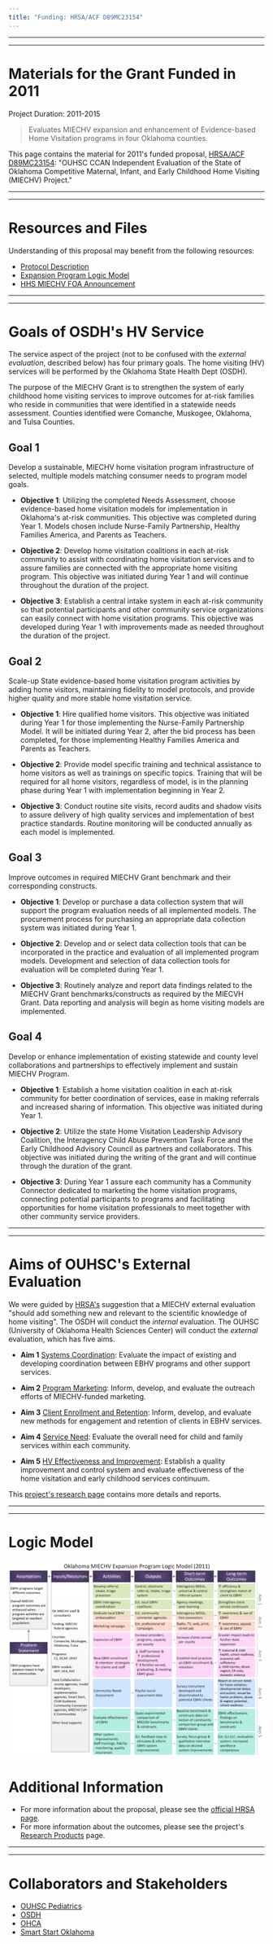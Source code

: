 ```yaml
---
title: "Funding: HRSA/ACF D89MC23154"
---
```


***
***
# Materials for the Grant Funded in 2011

Project Duration: 2011-2015

> Evaluates MIECHV expansion and enhancement of Evidence-based Home Visitation programs in four Oklahoma counties.

This page contains the material for 2011's funded proposal, [HRSA/ACF D89MC23154](https://perf-data.hrsa.gov/mchb/DGISReports/Abstract/AbstractDetails.aspx?Source=TVIS&GrantNo=D89MC23154&FY=2012): "OUHSC CCAN Independent Evaluation of the State of Oklahoma Competitive Maternal, Infant, and Early Childhood Home Visiting (MIECHV) Project."

***
***
# Resources and Files
Understanding of this proposal may benefit from the following resources: 

 * [Protocol Description](./funding/2011a/HrsaProtocolV4.pdf)
 * [Expansion Program Logic Model](./funding/2011a/funding_2011a_logic_model.pdf)
 * [HHS MIECHV FOA Announcement](http://www.hrsa.gov/about/news/pressreleases/110601homevisiting.html)


***
***
# Goals of OSDH's HV Service

The service aspect of the project (not to be confused with the *external evaluation*, described below) has four primary goals.  The home visiting (HV) services will be performed by the Oklahoma State Health Dept (OSDH).

The purpose of the MIECHV Grant is to strengthen the system of early childhood home visiting services to improve outcomes for at-risk families who reside in communities that were identified in a statewide needs assessment. Counties identified were Comanche, Muskogee, Oklahoma, and Tulsa Counties.

## Goal 1
Develop a sustainable, MIECHV home visitation program infrastructure of selected, multiple models matching consumer needs to program model goals.

 * **Objective 1**: Utilizing the completed Needs Assessment, choose evidence-based home visitation models for implementation in Oklahoma's at-risk communities. This objective was completed during Year 1. Models chosen include Nurse-Family Partnership, Healthy Families America, and Parents as Teachers.
 
 * **Objective 2**: Develop home visitation coalitions in each at-risk community to assist with coordinating home visitation services and to assure families are connected with the appropriate home visiting program. This objective was initiated during Year 1 and will continue throughout the duration of the project.
 
 * **Objective 3**: Establish a central intake system in each at-risk community so that potential participants and other community service organizations can easily connect with home visitation programs. This objective was developed during Year 1 with improvements made as needed throughout the duration of the project.

 
## Goal 2
Scale-up State evidence-based home visitation program activities by adding home visitors, maintaining fidelity to model protocols, and provide higher quality and more stable home visitation service.

 * **Objective 1**: Hire qualified home visitors. This objective was initiated during Year 1 for those implementing the Nurse-Family Partnership Model. It will be initiated during Year 2, after the bid process has been completed, for those implementing Healthy Families America and Parents as Teachers.
 
 * **Objective 2**: Provide model specific training and technical assistance to home visitors as well as trainings on specific topics. Training that will be required for all home visitors, regardless of model, is in the planning phase during Year 1 with implementation beginning in Year 2.
 
 * **Objective 3**: Conduct routine site visits, record audits and shadow visits to assure delivery of high quality services and implementation of best practice standards. Routine monitoring will be conducted annually as each model is implemented.


## Goal 3
Improve outcomes in required MIECHV Grant benchmark and their corresponding constructs.

 * **Objective 1**: Develop or purchase a data collection system that will support the program evaluation needs of all implemented models. The procurement process for purchasing an appropriate data collection system was initiated during Year 1.
 
 * **Objective 2**: Develop and or select data collection tools that can be incorporated in the practice and evaluation of all implemented program models. Development and selection of data collection tools for evaluation will be completed during Year 1.
 
 * **Objective 3**: Routinely analyze and report data findings related to the MIECHV Grant benchmarks/constructs as required by the MIECVH Grant. Data reporting and analysis will begin as home visiting models are implemented.

## Goal 4
Develop or enhance implementation of existing statewide and county level collaborations and partnerships to effectively implement and sustain MIECHV Program.

 * **Objective 1**: Establish a home visitation coalition in each at-risk community for better coordination of services, ease in making referrals and increased sharing of information. This objective was initiated during Year 1.
 
 * **Objective 2**: Utilize the state Home Visitation Leadership Advisory Coalition, the Interagency Child Abuse Prevention Task Force and the Early Childhood Advisory Council as partners and collaborators. This objective was initiated during the writing of the grant and will continue through the duration of the grant.
 
 * **Objective 3**: During Year 1 assure each community has a Community Connector dedicated to marketing the home visitation programs, connecting potential participants to programs and facilitating opportunities for home visitation professionals to meet together with other community service providers.

***
***
# Aims of OUHSC's External Evaluation
We were guided by [HRSA's](http://mchb.hrsa.gov/programs/homevisiting/) suggestion that a MIECHV external evaluation "should add something new and relevant to the scientific knowledge of home visiting".  The OSDH will conduct the *internal* evaluation.  The OUHSC (University of Oklahoma Health Sciences Center) will conduct the *external* evaluation, which has five aims.

 * **Aim 1** [Systems Coordination](./research_2011a.html#systems-coordination): Evaluate the impact of existing and developing coordination between EBHV programs and other support services.
 
 * **Aim 2** [Program Marketing](./research_2011a.html#program-marketing): Inform, develop, and evaluate the outreach efforts of MIECHV-funded marketing.
 
 * **Aim 3** [Client Enrollment and Retention](./research_2011a.html#client-enrollment-and-retention): Inform, develop, and evaluate new methods for engagement and retention of clients in EBHV services.
 
 * **Aim 4** [Service Need](./research_2011a.html#service-need): Evaluate the overall need for child and family services within each community.
 
 * **Aim 5** [HV Effectiveness and Improvement](./research_2011a.html#hv-effectiveness-and-improvement): Establish a quality improvement and control system and evaluate effectiveness of the home visitation and early childhood services continuum.

This [project's research page](./research_2011a.html) contains more details and reports.
  
***
***
# Logic Model
![Alt text](./funding/2011a/funding_2011a_logic_model.png "Logic Model")

# Additional Information
 * For more information about the proposal, please see the
[official HRSA page](https://perf-data.hrsa.gov/mchb/DGISReports/Abstract/AbstractDetails.aspx?Source=TVIS&GrantNo=D89MC23154&FY=2012).
 * For more information about the outcomes, please see the project's [Research Products](./research_2011a.html) page.

***
***
# Collaborators and Stakeholders

 * [OUHSC Pediatrics](./about_collaborators.html#ouhsc-pediatrics)
 * [OSDH](./about_collaborators.html#osdh)
 * [OHCA](./about_collaborators.html#ohca)
 * [Smart Start Oklahoma](http://www.smartstartok.org/)
